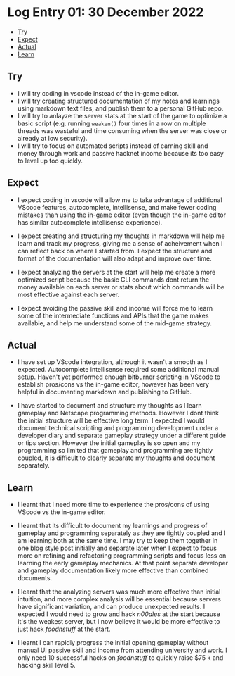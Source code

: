 # Log Entry 01: 30 December 2022

- [Try](#try)
- [Expect](#expect)
- [Actual](#actual)
- [Learn](#learn)

## Try

- I will try coding in vscode instead of the in-game editor.
- I will try creating structured documentation of my notes and learnings using markdown text files, and publish them to a personal GitHub repo.
- I will try to anlayze the server stats at the start of the game to optimize a basic script (e.g. running `weaken()` four times in a row on multiple threads was wasteful and time consuming when the server was close or already at low security).
- I will try to focus on automated scripts instead of earning skill and money through work and passive hacknet income because its too easy to level up too quickly.

## Expect

- I expect coding in vscode will allow me to take advantage of additional VScode features, autocomplete, intellisense, and make fewer coding mistakes than using the in-game editor (even though the in-game editor has similar autocomplete intellisense experience).

- I expect creating and structuring my thoughts in markdown will help me learn and track my progress, giving me a sense of acheivement when I can reflect back on where I started from. I expect the structure and format of the documentation will also adapt and improve over time.

- I expect analyzing the servers at the start will help me create a more optimized script because the basic CLI commands dont return the money available on each server or stats about which commands will be most effective against each server.

- I expect avoiding the passive skill and income will force me to learn some of the intermediate functions and APIs that the game makes available, and help me understand some of the mid-game strategy.

## Actual

- I have set up VScode integration, although it wasn't a smooth as I expected. Autocomplete intellisense required some additional manual setup. Haven't yet performed enough bitburner scripting in VScode to establish pros/cons vs the in-game editor, however has been very helpful in documenting markdown and publishing to GitHub.

- I have started to document and structure my thoughts as I learn gameplay and Netscape programming methods. However I dont think the initial structure will be effective long term. I expected I would document technical scripting and programming development under a developer diary and separate gameplay strategy under a different guide or tips section. However the initial gameplay is so open and my programming so limited that gameplay and programming are tightly coupled, it is difficult to clearly separate my thoughts and document separately.

## Learn

- I learnt that I need more time to experience the pros/cons of using VScode vs the in-game editor.

- I learnt that its difficult to document my learnings and progress of gameplay and programming separately as they are tightly coupled and I am learning both at the same time. I may try to keep them together in one blog style post initially and separate later when I expect to focus more on refining and refactoring programming scripts and focus less on learning the early gameplay mechanics. At that point separate developer and gameplay documentation likely more effective than combined documents.

- I learnt that the analyzing servers was much more effective than initial intuition, and more complex analysis will be essential because servers have significant variation, and can produce unexpected results. I expected I would need to grow and hack _n00dles_ at the start because it's the weakest server, but I now believe it would be more effective to just hack _foodnstuff_ at the start.

- I learnt I can rapidly progress the initial opening gameplay without manual UI passive skill and income from attending university and work. I only need 10 successful hacks on _foodnstuff_ to quickly raise $75 k and hacking skill level 5.
